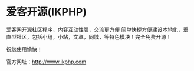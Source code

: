 ﻿爱客开源(IKPHP)
=================================================================

爱客网开源社区程序，内容互动性强，交流更方便 简单快捷方便建设本地化，垂直型社区，包括小组，小站，文章，同城，等特色模块！完全免费开源！

祝您使用愉快！

官方网址：http://www.ikphp.com

